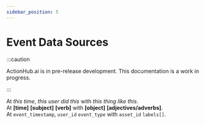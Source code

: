 ```yaml
---
sidebar_position: 5
---
```


# Event Data Sources

:::caution

ActionHub.ai is in pre-release development. This documentation is a work in progress.

:::

At _this time_, _this user_ _did this_ with _this thing_ _like this_.  
At **[time]** **[subject]** **[verb]** with **[object]** **[adjectives/adverbs]**.  
At `event_timestamp`, `user_id` `event_type` with `asset_id` `labels[]`.  



